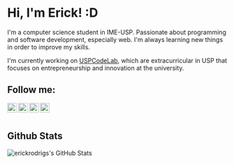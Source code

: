 # Hi, I'm Erick! :D

I'm a computer science student in IME-USP. Passionate about programming and software development, especially web. I'm always learning new things in order to improve my skills.

I'm currently working on [USPCodeLab](http://codelab.ime.usp.br), which are extracurricular in USP that focuses on entrepreneurship and innovation at the university.

## Follow me:

[<img align="left" alt="LinkedIn" width="22px" src="https://cdn.jsdelivr.net/npm/simple-icons@v3/icons/linkedin.svg" />][linkedin]
[<img align="left" alt="Instagram" width="22px" src="https://cdn.jsdelivr.net/npm/simple-icons@v3/icons/instagram.svg" />][instagram]
[<img align="left" alt="Github" width="22px" src="https://cdn.jsdelivr.net/npm/simple-icons@3.5.0/icons/github.svg" />][github]
[<img align="left" alt="Gitlab" width="22px" src="https://cdn.jsdelivr.net/npm/simple-icons@3.5.0/icons/gitlab.svg" />][gitlab]

[linkedin]: https://www.linkedin.com/in/erick-rodrigues-santana/
[instagram]: https://www.instagram.com/erickrodrigs_/
[github]: https://github.com/erickrodrigs
[gitlab]: https://gitlab.com/erick-rs

<br />
<br />

## Github Stats

<img align="left" src="https://github-readme-stats.vercel.app/api?username=erickrodrigs&show_icons=true&hide_border=true" alt="erickrodrigs's GitHub Stats" />
